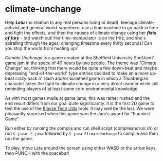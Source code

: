 # climate-unchange
Help *__Leta__* (no relation to any real persons living or dead), teenage climate-activist and general world-superhero, use a
time machine to go back in time and fight the
effects, and then the causes of climate change using her *__fists of fury__* - but watch out! Her time-manipulator is on
the fritz, and she's spiralling through the ages, changing timezone every thirty seconds! Can you stop the world from heating up?

_Climate Unchange_ is a game created at the Sheffield University ShefJam7 game jam in the space of 40 hours by two people. The
theme was "Climate Change" so, thinking that there would be quite a few down-beat and maybe depressing "end-of-the-world" type
entries decided to make an a more up-beat crazy hack n' slash and/or bullethell game in which a Thunbergian character takes the
fight to climate change in a very direct manner while still reminding players of at least some core environmental knowledge.

As with most games made at game jams, this was rather rushed and the end result differs from our goal quite significantly. It
is the first 2D game to test the use of the [Blayze Tech Utils](https://github.com/Blayzeing/blayzeTechUtils) tools. It may well
be the last. We were pleasantly surprised when this game won the Jam's award for "Funniest Game".

Run either by running the compile and run shell script (compileandrun.sh) or run `$ javac *.java` followed by `$ java ClimateUnchange` to compile and then run the game.

To play, move Leta around the screen using either WASD or the arrow keys, then PUNCH with the spacebar!

